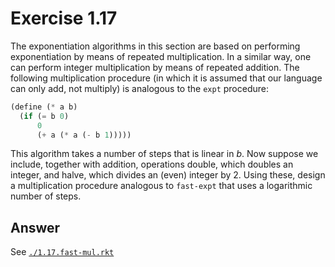 # Exercise 1.17

The exponentiation algorithms in this section are based on performing
exponentiation by means of repeated multiplication. In a similar way, one can
perform integer multiplication by means of repeated addition. The following
multiplication procedure (in which it is assumed that our language can only add,
not multiply) is analogous to the `expt` procedure:

```scheme
(define (* a b)
  (if (= b 0)
      0
      (+ a (* a (- b 1)))))
```

This algorithm takes a number of steps that is linear in $b$. Now suppose we
include, together with addition, operations double, which doubles an integer,
and halve, which divides an (even) integer by 2. Using these, design a
multiplication procedure analogous to `fast-expt` that uses a logarithmic number
of steps.

## Answer

See [`./1.17.fast-mul.rkt`](./1.17.fast-mul.rkt)
